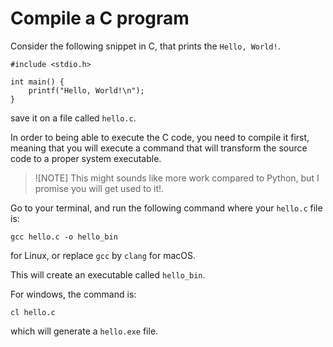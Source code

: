 # Compile a C program

Consider the following snippet in C,
that prints the `Hello, World!`.

```
#include <stdio.h>

int main() {
    printf("Hello, World!\n");
}
```

save it on a file called `hello.c`.

In order to being able to execute the C code, you need to compile it first,
meaning that you will execute a command that will transform the source code
to a proper system executable.

> ![NOTE]
> This might sounds like more work compared to Python, but I promise
> you will get used to it!.

Go to your terminal, and run the following command where your `hello.c`
file is:

```
gcc hello.c -o hello_bin
```

for Linux, or replace `gcc` by `clang` for macOS.

This will create an executable called `hello_bin`.

For windows, the command is:
```
cl hello.c
```
which will generate a `hello.exe` file.
